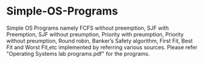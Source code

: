 # Simple-OS-Programs
Simple OS Programs namely FCFS without preemption, SJF with Preemption, SJF without preumption, Priority with preumption, Priority without preumption, Round robin, Banker’s Safety algorithm, First Fit, Best Fit and Worst Fit,etc implemented by referring various sources. 
Please refer "Operating Systems lab programs.pdf" for the programs.
